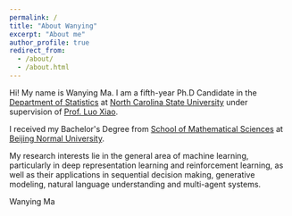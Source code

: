 ```yaml
---
permalink: /
title: "About Wanying"
excerpt: "About me"
author_profile: true
redirect_from: 
  - /about/
  - /about.html
---
```

<!-- font: frutiger -->

Hi! My name is Wanying Ma. I am a fifth-year Ph.D Candidate in the [Department of Statistics](https://www.stat.ncsu.edu) at [North Carolina State University](https://www.ncsu.edu/) under supervision of [Prof. Luo Xiao](https://www.stat.ncsu.edu/people/xiao/). 

I received my Bachelor's Degree from [School of Mathematical Sciences](http://math.english.bnu.edu.cn/) at [Beijing Normal University](http://english.bnu.edu.cn/).

My research interests lie in the general area of machine learning, particularly in deep representation learning and reinforcement learning, as well as their applications in sequential decision making, generative modeling, natural language understanding and multi-agent systems.


Wanying Ma